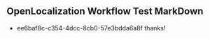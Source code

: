 ## OpenLocalization Workflow Test MarkDown
* ee6baf8c-c354-4dcc-8cb0-57e3bdda6a8f thanks!

<!--HONumber=Jul16_HO4-->


